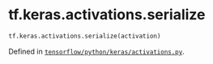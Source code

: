 <div itemscope itemtype="http://developers.google.com/ReferenceObject">
<meta itemprop="name" content="tf.keras.activations.serialize" />
<meta itemprop="path" content="Stable" />
</div>

# tf.keras.activations.serialize

``` python
tf.keras.activations.serialize(activation)
```



Defined in [`tensorflow/python/keras/activations.py`](/code/stable/tensorflow/python/keras/activations.py).

